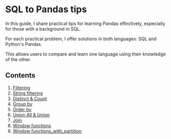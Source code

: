 # SQL to Pandas tips

In this guide, I share practical tips for learning Pandas effectively, especially for those with a background in SQL.

For each practical problem, I offer solutions in both languages: SQL and Python's Pandas.

This allows users to compare and learn one language using their knowledge of the other.

## Contents

1. [Filtering](1.filtering)
2. [String filtering](2.string_filtering)
3. [Distinct & Count](3.distinct_and_count)
4. [Group by](4.groupby)
5. [Order by](5.orderby)
6. [Union All & Union](6.union)
7. [Join](7.join)
8. [Window functions](8.window_functions)
8. [Window functions_with_partition](9.window_functions_with_partition)


